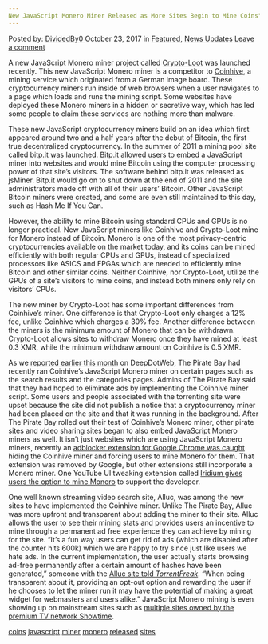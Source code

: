 ```yaml
---
New JavaScript Monero Miner Released as More Sites Begin to Mine Coins"
---
```

<article class="post-listing post-23235 post type-post status-publish format-standard has-post-thumbnail hentry 
 tag-coins tag-javascript tag-miner tag-monero tag-released tag-sites">
<div class="post-inner">
    <span>Posted by: <a href="https://www.deepdotweb.com/author/dividedby0/" title="">DividedBy0 </a></span>
<span>October 23, 2017</span>
<span>in <a href="https://www.deepdotweb.com/category/deepdot-news/" rel="category tag">Featured</a>, <a href="https://www.deepdotweb.com/category/news-updates/" rel="category tag">News Updates</a></span>
<span><a href="https://www.deepdotweb.com/2017/10/23/new-javascript-monero-miner-released-sites-begin-mine-coins/#respond">Leave a comment</a></span>
</p>
<div class="clear"></div>
    
<p>A new JavaScript Monero miner project called <a href="https://crypto-loot.com/">Crypto-Loot</a> was launched recently. This new JavaScript Monero miner is a competitor to <a href="https://coinhive.com/">Coinhive</a>, a mining service which originated from a German image board. These cryptocurrency miners run inside of web browsers when a user navigates to a page which loads and runs the mining script. Some websites have deployed these Monero miners in a hidden or secretive way, which has led some people to claim these services are nothing more than malware.</p>
<p>These new JavaScript cryptocurrency miners build on an idea which first appeared around two and a half years after the debut of Bitcoin, the first true decentralized cryptocurrency. In the summer of 2011 a mining pool site called bitp.it was launched. Bitp.it allowed users to embed a JavaScript miner into websites and would mine Bitcoin using the computer processing power of that site’s visitors. The software behind bitp.it was released as jsMiner. Bitp.it would go on to shut down at the end of 2011 and the site administrators made off with all of their users’ Bitcoin. Other JavaScript Bitcoin miners were created, and some are even still maintained to this day, such as Hash Me If You Can.</p>
<p>However, the ability to mine Bitcoin using standard CPUs and GPUs is no longer practical. New JavaScript miners like Coinhive and Crypto-Loot mine for Monero instead of Bitcoin. Monero is one of the most privacy-centric cryptocurrencies available on the market today, and its coins can be mined efficiently with both regular CPUs and GPUs, instead of specialized processors like ASICS and FPGAs which are needed to efficiently mine Bitcoin and other similar coins. Neither Coinhive, nor Crypto-Loot, utilize the GPUs of a site’s visitors to mine coins, and instead both miners only rely on visitors’ CPUs.</p>
<p>The new miner by Crypto-Loot has some important differences from Coinhive’s miner. One difference is that Crypto-Loot only charges a 12% fee, unlike Coinhive which charges a 30% fee. Another difference between the miners is the minimum amount of Monero that can be withdrawn. Crypto-Loot allows sites to withdraw <a href="https://www.deepdotweb.com/tag/monero/">Monero</a> once they have mined at least 0.3 XMR, while the minimum withdraw amount on Coinhive is 0.5 XMR.</p>
<p>As we <a href="https://www.deepdotweb.com/2017/10/02/pirate-bay-may-ditching-ads-favor-javascript-monero-mining/">reported earlier this month</a> on DeepDotWeb, The Pirate Bay had recently ran Coinhive’s JavaScript Monero miner on certain pages such as the search results and the categories pages. Admins of The Pirate Bay said that they had hoped to eliminate ads by implementing the Coinhive miner script. Some users and people associated with the torrenting site were upset because the site did not publish a notice that a cryptocurrency miner had been placed on the site and that it was running in the background. After The Pirate Bay rolled out their test of Coinhive’s Monero miner, other pirate sites and video sharing sites began to also embed JavaScript Monero miners as well. It isn’t just websites which are using JavaScript Monero miners, recently an <a href="https://www.deepdotweb.com/2017/10/06/adblocker-extension-chrome-hid-monero-miner/">adblocker extension for Google Chrome was caught</a> hiding the Coinhive miner and forcing users to mine Monero for them. That extension was removed by Google, but other extensions still incorporate a Monero miner. One YouTube UI tweaking extension called <a href="https://www.bleepingcomputer.com/news/security/a-new-player-joins-coinhive-on-the-browser-cryptojacking-scene/">Iridium gives users the option to mine Monero</a> to support the developer.</p>
<p>One well known streaming video search site, Alluc, was among the new sites to have implemented the Coinhive miner. Unlike The Pirate Bay, Alluc was more upfront and transparent about adding the miner to their site. Alluc allows the user to see their mining stats and provides users an incentive to mine through a permanent ad free experience they can achieve by mining for the site. “It’s a fun way users can get rid of ads (which are disabled after the counter hits 600k) which we are happy to try since just like users we hate ads. In the current implementation, the user actually starts browsing ad-free permanently after a certain amount of hashes have been generated,” someone with the <a href="https://torrentfreak.com/are-cryptocurrency-miners-the-future-for-pirate-sites-170921/">Alluc site told </a><a href="https://torrentfreak.com/are-cryptocurrency-miners-the-future-for-pirate-sites-170921/"><em>TorrentFreak</em></a>. “When being transparent about it, providing an opt-out option and rewarding the user if he chooses to let the miner run it may have the potential of making a great widget for webmasters and users alike.” JavaScript Monero mining is even showing up on mainstream sites such as <a href="https://gizmodo.com/showtimes-websites-may-have-used-your-cpu-to-mine-crypt-1818763497">multiple sites owned by the premium TV network Showtime</a>.</p>
</div>
<a href="https://www.deepdotweb.com/tag/coins/" rel="tag">coins</a> <a href="https://www.deepdotweb.com/tag/javascript/" rel="tag">javascript</a> <a href="https://www.deepdotweb.com/tag/miner/" rel="tag">miner</a> <a href="https://www.deepdotweb.com/tag/monero/" rel="tag">monero</a> <a href="https://www.deepdotweb.com/tag/released/" rel="tag">released</a> <a href="https://www.deepdotweb.com/tag/sites/" rel="tag">sites</a></span> <span style="display:none" class="updated">2017-10-23</span>
<div style="display:none" class="vcard author" itemprop="author" itemscope itemtype="http://schema.org/Person"><strong class="fn" itemprop="name"><a href="https://www.deepdotweb.com/author/dividedby0/" title="Posts by DividedBy0" rel="author">DividedBy0</a></strong></div>
    
